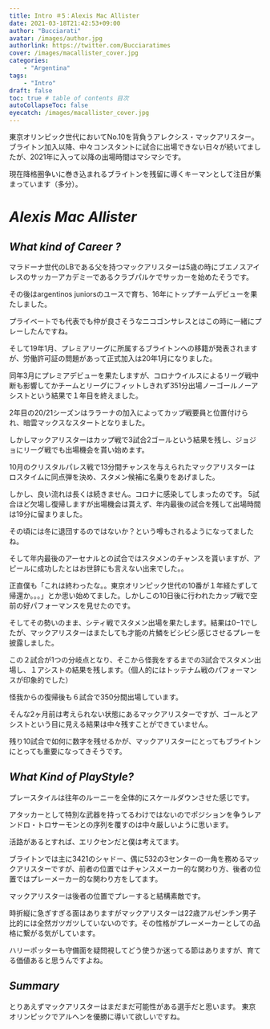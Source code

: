 ```yaml
---
title: Intro ＃5：Alexis Mac Allister
date: 2021-03-18T21:42:53+09:00
author: "Bucciarati"
avatar: /images/author.jpg
authorlink: https://twitter.com/Bucciaratimes
cover: /images/macallister_cover.jpg
categories:
    - "Argentina"
tags: 
    - "Intro"
draft: false
toc: true # table of contents 目次
autoCollapseToc: false
eyecatch: /images/macallister_cover.jpg
---
```


東京オリンピック世代においてNo.10を背負うアレクシス・マックアリスター。
ブライトン加入以降、中々コンスタントに試合に出場できない日々が続いてましたが、2021年に入って以降の出場時間はマシマシです。

現在降格圏争いに巻き込まれるブライトンを残留に導くキーマンとして注目が集まっています（多分）。

# _Alexis Mac Allister_

## _What kind of Career ?_

マラドーナ世代のLBである父を持つマックアリスターは5歳の時にブエノスアイレスのサッカーアカデミーであるクラブパルケでサッカーを始めたそうです。

その後はargentinos juniorsのユースで育ち、16年にトップチームデビューを果たしました。

プライベートでも代表でも仲が良さそうなニコゴンサレスとはこの時に一緒にプレーしたんですね。

そして19年1月、プレミアリーグに所属するブライトンへの移籍が発表されますが、労働許可証の問題があって正式加入は20年1月になりました。

同年3月にプレミアデビューを果たしますが、コロナウイルスによるリーグ戦中断も影響してかチームとリーグにフィットしきれず351分出場ノーゴールノーアシストという結果で１年目を終えました。

2年目の20/21シーズンはララーナの加入によってカップ戦要員と位置付けられ、暗雲マックスなスタートとなりました。

しかしマックアリスターはカップ戦で3試合2ゴールという結果を残し、ジョジョにリーグ戦でも出場機会を貰い始めます。

10月のクリスタルパレス戦で13分間チャンスを与えられたマックアリスターはロスタイムに同点弾を決め、スタメン候補に名乗りをあげました。

しかし、良い流れは長くは続きません。コロナに感染してしまったのです。
5試合ほど欠場し復帰しますが出場機会は貰えず、年内最後の試合を残して出場時間は19分に留まりました。

その頃には冬に退団するのではないか？という噂もされるようになってましたね。

そして年内最後のアーセナルとの試合ではスタメンのチャンスを貰いますが、アピールに成功したとはお世辞にも言えない出来でした。。

正直僕も「これは終わったな。。東京オリンピック世代の10番が１年経たずして帰還か。。。」とか思い始めてました。しかしこの10日後に行われたカップ戦で空前の好パフォーマンスを見せたのです。

そしてその勢いのまま、シティ戦でスタメン出場を果たします。結果は0−1でしたが、マックアリスターはまたしても才能の片鱗をビシビシ感じさせるプレーを披露しました。

この２試合が1つの分岐点となり、そこから怪我をするまでの3試合でスタメン出場し、１アシストの結果を残します。（個人的にはトッテナム戦のパフォーマンスが印象的でした）

怪我からの復帰後も６試合で350分間出場しています。

そんな2ヶ月前は考えられない状態にあるマックアリスターですが、ゴールとアシストという目に見える結果は中々残すことができていません。

残り10試合で如何に数字を残せるかが、マックアリスターにとってもブライトンにとっても重要になってきそうです。

## _What Kind of PlayStyle?_

プレースタイルは往年のルーニーを全体的にスケールダウンさせた感じです。

アタッカーとして特別な武器を持ってるわけではないのでポジションを争うレアンドロ・トロサーモンとの序列を覆すのは中々厳しいように思います。

活路があるとすれば、エリクセンだと僕は考えてます。

ブライトンでは主に3421のシャドー、偶に532の3センターの一角を務めるマックアリスターですが、前者の位置ではチャンスメーカー的な関わり方、後者の位置ではプレーメーカー的な関わり方をしてます。

マックアリスターは後者の位置でプレーすると結構素敵です。

時折縦に急ぎすぎる面はありますがマックアリスターは22歳アルゼンチン男子比的には全然ガツガツしていないのです。その性格がプレーメーカーとしての品格に繋がる気がしています。

ハリーポッターも守備面を疑問視してどう使うか迷ってる節はありますが、育てる価値あると思うんですよね。

## _Summary_

とりあえずマックアリスターはまだまだ可能性がある選手だと思います。
東京オリンピックでアルヘンを優勝に導いて欲しいですね。
